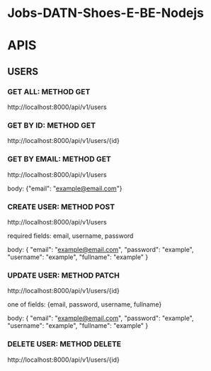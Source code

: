 # Jobs-DATN-Shoes-E-BE-Nodejs

# APIS

## USERS

### GET ALL: METHOD GET

http://localhost:8000/api/v1/users

### GET BY ID: METHOD GET

http://localhost:8000/api/v1/users/{id}

### GET BY EMAIL: METHOD GET

http://localhost:8000/api/v1/users

body: {"email": "example@email.com"}

### CREATE USER: METHOD POST

http://localhost:8000/api/v1/users

required fields: email, username, password

body: {
"email": "example@email.com",
"password": "example",
"username": "example",
"fullname": "example"
}

### UPDATE USER: METHOD PATCH

http://localhost:8000/api/v1/users/{id}

one of fields: {email, password, username, fullname}

body: {
"email": "example@email.com",
"password": "example",
"username": "example",
"fullname": "example"
}

### DELETE USER: METHOD DELETE

http://localhost:8000/api/v1/users/{id}
